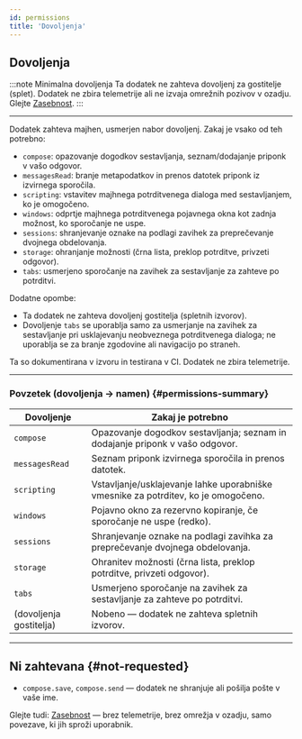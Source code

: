 ```yaml
---
id: permissions
title: 'Dovoljenja'
---
```


## Dovoljenja

:::note Minimalna dovoljenja
Ta dodatek ne zahteva dovoljenj za gostitelje (splet). Dodatek ne zbira telemetrije ali ne izvaja omrežnih pozivov v ozadju. Glejte [Zasebnost](privacy).
:::

---

Dodatek zahteva majhen, usmerjen nabor dovoljenj. Zakaj je vsako od teh potrebno:

- `compose`: opazovanje dogodkov sestavljanja, seznam/dodajanje priponk v vašo odgovor.
- `messagesRead`: branje metapodatkov in prenos datotek priponk iz izvirnega sporočila.
- `scripting`: vstavitev majhnega potrditvenega dialoga med sestavljanjem, ko je omogočeno.
- `windows`: odprtje majhnega potrditvenega pojavnega okna kot zadnja možnost, ko sporočanje ne uspe.
- `sessions`: shranjevanje oznake na podlagi zavihek za preprečevanje dvojnega obdelovanja.
- `storage`: ohranjanje možnosti (črna lista, preklop potrditve, privzeti odgovor).
- `tabs`: usmerjeno sporočanje na zavihek za sestavljanje za zahteve po potrditvi.

Dodatne opombe:

- Ta dodatek ne zahteva dovoljenj gostitelja (spletnih izvorov).
- Dovoljenje `tabs` se uporablja samo za usmerjanje na zavihek za sestavljanje pri usklajevanju neobveznega potrditvenega dialoga; ne uporablja se za branje zgodovine ali navigacijo po straneh.

Ta so dokumentirana v izvoru in testirana v CI. Dodatek ne zbira telemetrije.

---

### Povzetek (dovoljenja → namen) {#permissions-summary}

| Dovoljenje              | Zakaj je potrebno                                                                  |
| ----------------------- | ---------------------------------------------------------------------------------- |
| `compose`               | Opazovanje dogodkov sestavljanja; seznam in dodajanje priponk v vašo odgovor.      |
| `messagesRead`          | Seznam priponk izvirnega sporočila in prenos datotek.                              |
| `scripting`             | Vstavljanje/usklajevanje lahke uporabniške vmesnike za potrditev, ko je omogočeno. |
| `windows`               | Pojavno okno za rezervno kopiranje, če sporočanje ne uspe (redko).                 |
| `sessions`              | Shranjevanje oznake na podlagi zavihka za preprečevanje dvojnega obdelovanja.      |
| `storage`               | Ohranitev možnosti (črna lista, preklop potrditve, privzeti odgovor).              |
| `tabs`                  | Usmerjeno sporočanje na zavihek za sestavljanje za zahteve po potrditvi.           |
| (dovoljenja gostitelja) | Nobeno — dodatek ne zahteva spletnih izvorov.                                      |

---

## Ni zahtevana {#not-requested}

- `compose.save`, `compose.send` — dodatek ne shranjuje ali pošilja pošte v vaše ime.

Glejte tudi: [Zasebnost](privacy) — brez telemetrije, brez omrežja v ozadju, samo povezave, ki jih sproži uporabnik.
